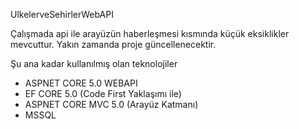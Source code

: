UlkelerveSehirlerWebAPI

Çalışmada api ile arayüzün haberleşmesi kısmında küçük eksiklikler mevcuttur. Yakın zamanda proje güncellenecektir.

Şu ana kadar kullanılmış olan teknolojiler

* ASPNET CORE 5.0 WEBAPI
* EF CORE 5.0 (Code First Yaklaşımı ile)
* ASPNET CORE MVC 5.0 (Arayüz Katmanı)
* MSSQL
